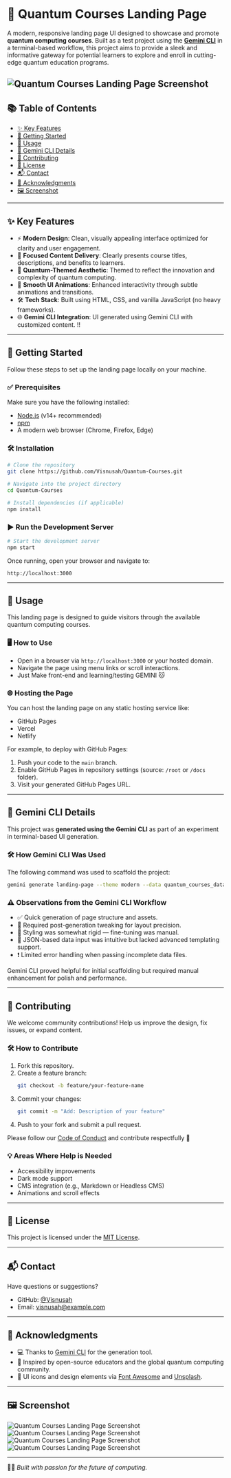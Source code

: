 # 🌌 Quantum Courses Landing Page

A modern, responsive landing page UI designed to showcase and promote **quantum computing courses**. Built as a test project using the **[Gemini CLI](https://github.com/google-gemini/gemini-cli)** in a terminal-based workflow, this project aims to provide a sleek and informative gateway for potential learners to explore and enroll in cutting-edge quantum education programs.

![Quantum Courses Landing Page Screenshot](./src/screenshots/light-hero.png)
---

## 📚 Table of Contents

- [✨ Key Features](#-key-features)
- [🚀 Getting Started](#-getting-started)
- [🧭 Usage](#-usage)
- [🔧 Gemini CLI Details](#-gemini-cli-details)
- [🤝 Contributing](#-contributing)
- [📄 License](#-license)
- [📬 Contact](#-contact)
- [🙏 Acknowledgments](#-acknowledgments)
- [🖼️ Screenshot](#-Screenshot)

---

## ✨ Key Features

- ⚡ **Modern Design**: Clean, visually appealing interface optimized for clarity and user engagement.
- 🎯 **Focused Content Delivery**: Clearly presents course titles, descriptions, and benefits to learners.
- 🧠 **Quantum-Themed Aesthetic**: Themed to reflect the innovation and complexity of quantum computing.
- 🔁 **Smooth UI Animations**: Enhanced interactivity through subtle animations and transitions.
- 🛠️ **Tech Stack**: Built using HTML, CSS, and vanilla JavaScript (no heavy frameworks).
- 🌐 **Gemini CLI Integration**: UI generated using Gemini CLI with customized content. ‼️

---

## 🚀 Getting Started

Follow these steps to set up the landing page locally on your machine.

### ✅ Prerequisites

Make sure you have the following installed:

- [Node.js](https://nodejs.org/) (v14+ recommended)
- [npm](https://www.npmjs.com/)
- A modern web browser (Chrome, Firefox, Edge)

### 🛠️ Installation

```bash
# Clone the repository
git clone https://github.com/Visnusah/Quantum-Courses.git

# Navigate into the project directory
cd Quantum-Courses

# Install dependencies (if applicable)
npm install
```

### ▶️ Run the Development Server

```bash
# Start the development server
npm start
```

Once running, open your browser and navigate to:

```
http://localhost:3000
```

---

## 🧭 Usage

This landing page is designed to guide visitors through the available quantum computing courses.

### 🖥️ How to Use

- Open in a browser via `http://localhost:3000` or your hosted domain.
- Navigate the page using menu links or scroll interactions.
- Just Make front-end and learning/testing GEMINI 🐱

### 🌐 Hosting the Page

You can host the landing page on any static hosting service like:

- GitHub Pages
- Vercel
- Netlify

For example, to deploy with GitHub Pages:

1. Push your code to the `main` branch.
2. Enable GitHub Pages in repository settings (source: `/root` or `/docs` folder).
3. Visit your generated GitHub Pages URL.

---

## 🔧 Gemini CLI Details

This project was **generated using the Gemini CLI** as part of an experiment in terminal-based UI generation.

### 🛠️ How Gemini CLI Was Used

The following command was used to scaffold the project:

```bash
gemini generate landing-page --theme modern --data quantum_courses_data.json
```

### ⚠️ Observations from the Gemini CLI Workflow

- ✅ Quick generation of page structure and assets.
- 🔄 Required post-generation tweaking for layout precision.
- 🎨 Styling was somewhat rigid — fine-tuning was manual.
- 📄 JSON-based data input was intuitive but lacked advanced templating support.
- ❗ Limited error handling when passing incomplete data files.

Gemini CLI proved helpful for initial scaffolding but required manual enhancement for polish and performance.

---

## 🤝 Contributing

We welcome community contributions! Help us improve the design, fix issues, or expand content.

### 🛠️ How to Contribute

1. Fork this repository.
2. Create a feature branch:  
   ```bash
   git checkout -b feature/your-feature-name
   ```
3. Commit your changes:  
   ```bash
   git commit -m "Add: Description of your feature"
   ```
4. Push to your fork and submit a pull request.

Please follow our [Code of Conduct](CODE_OF_CONDUCT.md) and contribute respectfully 🙏

### 💡 Areas Where Help is Needed

- Accessibility improvements
- Dark mode support
- CMS integration (e.g., Markdown or Headless CMS)
- Animations and scroll effects

---

## 📄 License

This project is licensed under the [MIT License](LICENSE).

---

## 📬 Contact

Have questions or suggestions?

- GitHub: [@Visnusah](https://github.com/Visnusah)
- Email: [visnusah@example.com](mailto:sahk5858@mail.com.com)

---

## 🙏 Acknowledgments

- 💻 Thanks to [Gemini CLI](https://github.com/google-gemini/gemini-cli) for the generation tool.
- 🧪 Inspired by open-source educators and the global quantum computing community.
- 🎨 UI icons and design elements via [Font Awesome](https://fontawesome.com/) and [Unsplash](https://unsplash.com/).

---

## 🖼️ Screenshot

![Quantum Courses Landing Page Screenshot](./src/screenshots/light-card.png)
![Quantum Courses Landing Page Screenshot](./src/screenshots/light-footer.png)
![Quantum Courses Landing Page Screenshot](./src/screenshots/dark-card.png)
![Quantum Courses Landing Page Screenshot](./src/screenshots/dark-footer.png)

---
👩‍💻 *Built with passion for the future of computing.*  
